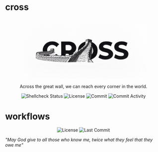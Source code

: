 # cross

<div align="center">
  <br>
  <img width="80%" style="max-width:80%" src=".github/cross.jpg" title="cross">
  <br>
  <p>Across the great wall, we can reach every corner in the world.</p>
</div>

<div align="center">
  <img src="https://img.shields.io/github/actions/workflow/status/honeok/cross/shellcheck.yml?branch=master&label=shellcheck&logo=github&style=flat-square" alt="Shellcheck Status" />
  <img src="https://img.shields.io/github/license/honeok/cross.svg?style=flat-square" alt="License" />
  <img src="https://img.shields.io/github/last-commit/honeok/cross.svg?style=flat-square" alt="Commit" />
  <img src="https://img.shields.io/github/commit-activity/m/honeok/cross.svg?style=flat-square" alt="Commit Activity" />
</div>






# workflows

<p align="center">
<img src="https://img.shields.io/github/license/havario/workflows.svg?style=flat" alt="License" />
<img src="https://img.shields.io/github/last-commit/havario/workflows?style=flat" alt="Last Commit" />
</p>

_"May God give to all those who know me, twice what they feel that they owe me"_